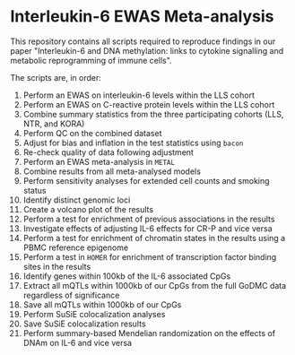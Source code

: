 # Interleukin-6 EWAS Meta-analysis
This repository contains all scripts required to reproduce findings in our paper "Interleukin-6 and DNA methylation: links to cytokine signalling and metabolic reprogramming of immune cells".

The scripts are, in order:
1. Perform an EWAS on interleukin-6 levels within the LLS cohort
2. Perform an EWAS on C-reactive protein levels within the LLS cohort
3. Combine summary statistics from the three participating cohorts (LLS, NTR, and KORA)
4. Perform QC on the combined dataset
5. Adjust for bias and inflation in the test statistics using ```bacon```
6. Re-check quality of data following adjustment
7. Perform an EWAS meta-analysis in ```METAL```
8. Combine results from all meta-analysed models
9. Perform sensitivity analyses for extended cell counts and smoking status
10. Identify distinct genomic loci
11. Create a volcano plot of the results
12. Perform a test for enrichment of previous associations in the results
13. Investigate effects of adjusting IL-6 effects for CR-P and vice versa
14. Perform a test for enrichment of chromatin states in the results using a PBMC reference epigenome
15. Perform a test in ```HOMER``` for enrichment of transcription factor binding sites in the results
16. Identify genes within 100kb of the IL-6 associated CpGs
17. Extract all mQTLs within 1000kb of our CpGs from the full GoDMC data regardless of significance
18. Save all mQTLs within 1000kb of our CpGs
19. Perform SuSiE colocalization analyses
20. Save SuSiE colocalization results
21. Perform summary-based Mendelian randomization on the effects of DNAm on IL-6 and vice versa
